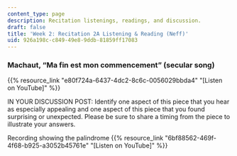 ```yaml
---
content_type: page
description: Recitation listenings, readings, and discussion.
draft: false
title: 'Week 2: Recitation 2A Listening & Reading (Neff)'
uid: 926a198c-c849-49e8-9ddb-81859ff17083
---
```

### Machaut, “Ma fin est mon commencement” (secular song)

{{% resource_link "e80f724a-6437-4dc2-8c6c-0056029bbda4" "[Listen on YouTube]" %}}

IN YOUR DISCUSSION POST: Identify one aspect of this piece that you hear as especially appealing and one aspect of this piece that you found surprising or unexpected. Please be sure to share a timing from the piece to illustrate your answers. 

Recording showing the palindrome {{% resource_link "6bf88562-469f-4f68-b925-a3052b45761e" "[Listen on YouTube]" %}}